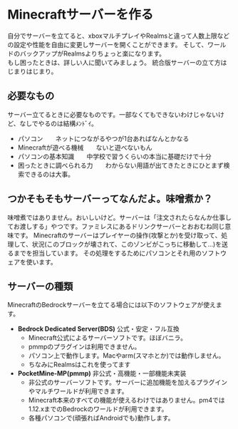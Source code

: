 # Minecraftサーバーを作る
自分でサーバーを立てると、xboxマルチプレイやRealmsと違って人数上限などの設定や性能を自由に変更しサーバーを開くことができます。
そして、ワールドのバックアップがRealmsよりちょっと楽になります。  
もし困ったときは、詳しい人に聞いてみましょう。
統合版サーバーの立て方はじまりはじまり。

## 必要なもの
サーバー立てるときに必要なものです。一部なくてもできないわけじゃないけど、なしでやるのは結構ﾒﾝﾄﾞｲ。
 - パソコン　　ネットにつながるやつが1台あればなんとかなる
 - Minecraftが遊べる機械　　ないと遊べないもん
 - パソコンの基本知識　　中学校で習うくらいの本当に基礎だけで十分
 - 困ったときに調べられる力　　わからない用語が出てきたときにひとまず検索できるのは大事。

## つかそもそもサーバーってなんだよ。味噌煮か？
味噌煮ではありません。おいしいけど。サーバーは「注文されたらなんか仕事してお渡しする」やつです。ファミレスにあるドリンクサーバーとおおむね同じ意味です。
Minecraftのサーバーはプレイヤーの操作(攻撃とか)を受け取って、処理して、状況(このブロックが壊されて、このゾンビがこっちに移動して…)を送るまでを担当しています。
その処理をするためにパソコンとそれ用のソフトウェアを使います。

## サーバーの種類
MinecraftのBedrockサーバーを立てる場合には以下のソフトウェアが使えます。

- **Bedrock Dedicated Server(BDS)** 公式・安定・フル互換
    - Minecraft公式によるサーバーソフトです。ほぼバニラ。
    - pmmpのプラグインは利用できません。
    - パソコン上で動作します。Macやarm(スマホとか)では動作しません。
    - ちなみにRealmsはこれを使ってます
- **PocketMine-MP(pmmp)** 非公式・高機能・一部機能未実装
    - 非公式のサーバーソフトです。サーバーに追加機能を加えるプラグインやマルチワールドが利用できます。
    - Minecraft本来のすべての機能が使えるわけではありません。pm4では1.12.xまでのBedrockのワールドが利用できます。
    - 各種パソコンで(頑張ればAndroidでも)動作します。



